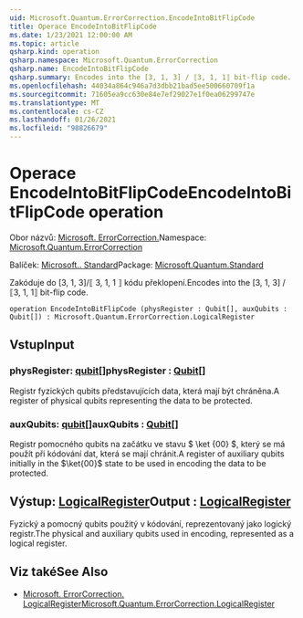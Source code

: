 ```yaml
---
uid: Microsoft.Quantum.ErrorCorrection.EncodeIntoBitFlipCode
title: Operace EncodeIntoBitFlipCode
ms.date: 1/23/2021 12:00:00 AM
ms.topic: article
qsharp.kind: operation
qsharp.namespace: Microsoft.Quantum.ErrorCorrection
qsharp.name: EncodeIntoBitFlipCode
qsharp.summary: Encodes into the [3, 1, 3] / ⟦3, 1, 1⟧ bit-flip code.
ms.openlocfilehash: 44034a864c946a7d3dbb21bad5ee500660709f1a
ms.sourcegitcommit: 71605ea9cc630e84e7ef29027e1f0ea06299747e
ms.translationtype: MT
ms.contentlocale: cs-CZ
ms.lasthandoff: 01/26/2021
ms.locfileid: "98826679"
---
```

# <a name="encodeintobitflipcode-operation"></a><span data-ttu-id="195a7-102">Operace EncodeIntoBitFlipCode</span><span class="sxs-lookup"><span data-stu-id="195a7-102">EncodeIntoBitFlipCode operation</span></span>

<span data-ttu-id="195a7-103">Obor názvů: [Microsoft. ErrorCorrection.](xref:Microsoft.Quantum.ErrorCorrection)</span><span class="sxs-lookup"><span data-stu-id="195a7-103">Namespace: [Microsoft.Quantum.ErrorCorrection](xref:Microsoft.Quantum.ErrorCorrection)</span></span>

<span data-ttu-id="195a7-104">Balíček: [Microsoft.. Standard](https://nuget.org/packages/Microsoft.Quantum.Standard)</span><span class="sxs-lookup"><span data-stu-id="195a7-104">Package: [Microsoft.Quantum.Standard](https://nuget.org/packages/Microsoft.Quantum.Standard)</span></span>


<span data-ttu-id="195a7-105">Zakóduje do [3, 1, 3]/⟦ 3, 1, 1 ⟧ kódu překlopení.</span><span class="sxs-lookup"><span data-stu-id="195a7-105">Encodes into the [3, 1, 3] / ⟦3, 1, 1⟧ bit-flip code.</span></span>

```qsharp
operation EncodeIntoBitFlipCode (physRegister : Qubit[], auxQubits : Qubit[]) : Microsoft.Quantum.ErrorCorrection.LogicalRegister
```


## <a name="input"></a><span data-ttu-id="195a7-106">Vstup</span><span class="sxs-lookup"><span data-stu-id="195a7-106">Input</span></span>

### <a name="physregister--qubit"></a><span data-ttu-id="195a7-107">physRegister: [qubit](xref:microsoft.quantum.lang-ref.qubit)[]</span><span class="sxs-lookup"><span data-stu-id="195a7-107">physRegister : [Qubit](xref:microsoft.quantum.lang-ref.qubit)[]</span></span>

<span data-ttu-id="195a7-108">Registr fyzických qubits představujících data, která mají být chráněna.</span><span class="sxs-lookup"><span data-stu-id="195a7-108">A register of physical qubits representing the data to be protected.</span></span>


### <a name="auxqubits--qubit"></a><span data-ttu-id="195a7-109">auxQubits: [qubit](xref:microsoft.quantum.lang-ref.qubit)[]</span><span class="sxs-lookup"><span data-stu-id="195a7-109">auxQubits : [Qubit](xref:microsoft.quantum.lang-ref.qubit)[]</span></span>

<span data-ttu-id="195a7-110">Registr pomocného qubits na začátku ve stavu $ \ket {00} $, který se má použít při kódování dat, která se mají chránit.</span><span class="sxs-lookup"><span data-stu-id="195a7-110">A register of auxiliary qubits initially in the $\ket{00}$ state to be used in encoding the data to be protected.</span></span>



## <a name="output--logicalregister"></a><span data-ttu-id="195a7-111">Výstup: [LogicalRegister](xref:Microsoft.Quantum.ErrorCorrection.LogicalRegister)</span><span class="sxs-lookup"><span data-stu-id="195a7-111">Output : [LogicalRegister](xref:Microsoft.Quantum.ErrorCorrection.LogicalRegister)</span></span>

<span data-ttu-id="195a7-112">Fyzický a pomocný qubits použitý v kódování, reprezentovaný jako logický registr.</span><span class="sxs-lookup"><span data-stu-id="195a7-112">The physical and auxiliary qubits used in encoding, represented as a logical register.</span></span>

## <a name="see-also"></a><span data-ttu-id="195a7-113">Viz také</span><span class="sxs-lookup"><span data-stu-id="195a7-113">See Also</span></span>

- [<span data-ttu-id="195a7-114">Microsoft. ErrorCorrection. LogicalRegister</span><span class="sxs-lookup"><span data-stu-id="195a7-114">Microsoft.Quantum.ErrorCorrection.LogicalRegister</span></span>](xref:Microsoft.Quantum.ErrorCorrection.LogicalRegister)
